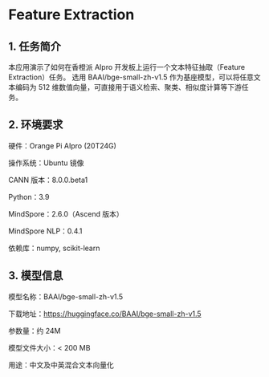 # Feature Extraction 
## 1. 任务简介
本应用演示了如何在香橙派 AIpro 开发板上运行一个文本特征抽取（Feature Extraction）任务。
选用 BAAI/bge-small-zh-v1.5 作为基座模型，可以将任意文本编码为 512 维数值向量，可直接用于语义检索、聚类、相似度计算等下游任务。

## 2. 环境要求
硬件：Orange Pi AIpro (20T24G)

操作系统：Ubuntu 镜像

CANN 版本：8.0.0.beta1

Python：3.9

MindSpore：2.6.0（Ascend 版本）

MindSpore NLP：0.4.1

依赖库：numpy, scikit-learn

## 3. 模型信息
模型名称：BAAI/bge-small-zh-v1.5

下载地址：https://huggingface.co/BAAI/bge-small-zh-v1.5

参数量：约 24M

模型文件大小：< 200 MB

用途：中文及中英混合文本向量化



